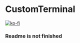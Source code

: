 # CustomTerminal

[![ko-fi](https://ko-fi.com/img/githubbutton_sm.svg)](https://ko-fi.com/S6S0HH3PC)
### Readme is not finished
